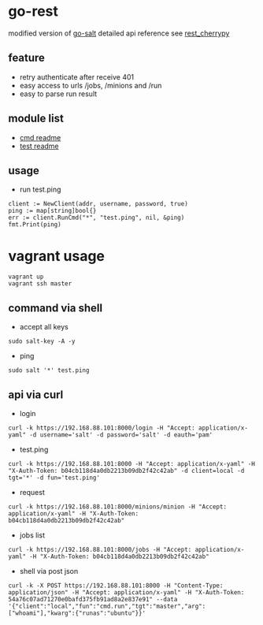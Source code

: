 # go-rest

modified version of [go-salt](https://github.com/r3labs/go-salt)
detailed api reference see [rest_cherrypy](https://docs.saltstack.com/en/latest/ref/netapi/all/salt.netapi.rest_cherrypy.html)

## feature

- retry authenticate after receive 401
- easy access to urls /jobs, /minions and /run
- easy to parse run result

## module list

- [cmd readme](cmd/README.md)
- [test readme](test/README.md)

## usage

- run test.ping

```
client := NewClient(addr, username, password, true)
ping := map[string]bool{}
err := client.RunCmd("*", "test.ping", nil, &ping)
fmt.Print(ping)
```

# vagrant usage

```
vagrant up
vagrant ssh master
```

## command via shell


- accept all keys

```
sudo salt-key -A -y
```
- ping

```
sudo salt '*' test.ping
```

## api via curl

- login

```
curl -k https://192.168.88.101:8000/login -H "Accept: application/x-yaml" -d username='salt' -d password='salt' -d eauth='pam'
```

- test.ping

```
curl -k https://192.168.88.101:8000 -H "Accept: application/x-yaml" -H "X-Auth-Token: b04cb118d4a0db2213b09db2f42c42ab" -d client=local -d tgt='*' -d fun='test.ping'
```

- request

```
curl -k https://192.168.88.101:8000/minions/minion -H "Accept: application/x-yaml" -H "X-Auth-Token: b04cb118d4a0db2213b09db2f42c42ab"
```

- jobs list

```
curl -k https://192.168.88.101:8000/jobs -H "Accept: application/x-yaml" -H "X-Auth-Token: b04cb118d4a0db2213b09db2f42c42ab"
```

- shell via post json

```
curl -k -X POST https://192.168.88.101:8000 -H "Content-Type: application/json" -H "Accept: application/x-yaml" -H "X-Auth-Token: 54a76c07ad71270e0bafd375fb91ad8a2e837e91" --data '{"client":"local","fun":"cmd.run","tgt":"master","arg":["whoami"],"kwarg":{"runas":"ubuntu"}}'
```
